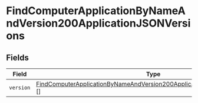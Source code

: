 # FindComputerApplicationByNameAndVersion200ApplicationJSONVersions


## Fields

| Field                                                                                                                                                                               | Type                                                                                                                                                                                | Required                                                                                                                                                                            | Description                                                                                                                                                                         |
| ----------------------------------------------------------------------------------------------------------------------------------------------------------------------------------- | ----------------------------------------------------------------------------------------------------------------------------------------------------------------------------------- | ----------------------------------------------------------------------------------------------------------------------------------------------------------------------------------- | ----------------------------------------------------------------------------------------------------------------------------------------------------------------------------------- |
| `version`                                                                                                                                                                           | [FindComputerApplicationByNameAndVersion200ApplicationJSONVersionsVersion](../../models/operations/findcomputerapplicationbynameandversion200applicationjsonversionsversion.md)[][] | :heavy_minus_sign:                                                                                                                                                                  | N/A                                                                                                                                                                                 |